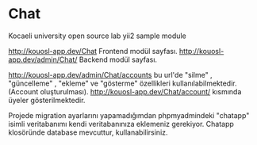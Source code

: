﻿# Chat
Kocaeli university open source lab yii2 sample module

http://kouosl-app.dev/Chat Frontend modül sayfası. http://kouosl-app.dev/admin/Chat/ Backend modül sayfası.

http://kouosl-app.dev/admin/Chat/accounts bu url'de "silme" , "güncelleme" , "ekleme" ve "gösterme" özellikleri kullanılabilmektedir.(Account oluşturulması).
http://kouosl-app.dev/Chat/account/ kısmında üyeler gösterilmektedir.

Projede migration ayarlarını yapamadığımdan phpmyadmindeki "chatapp" isimli veritabanımı kendi veritabanınıza eklemeniz gerekiyor. Chatapp klosöründe database mevcuttur, kullanabilirsiniz.